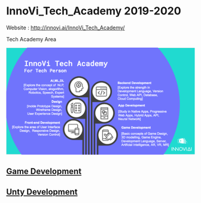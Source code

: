 # InnoVi_Tech_Academy 2019-2020

Website : http://innovi.ai/InnoVi_Tech_Academy/

Tech Academy Area

![Image description](https://github.com/innoviai/InnoVi_Tech_Academy/blob/master/image/TechAcademy_Area.png)

## [Game Development](../../tree/master/game_development)

## [Unty Development](../../tree/master/game_development)
